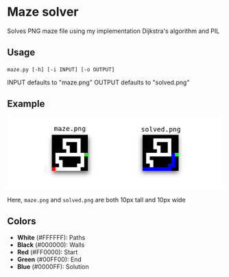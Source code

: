 # Maze solver
Solves PNG maze file using my implementation Dijkstra's algorithm and PIL

## Usage
`maze.py [-h] [-i INPUT] [-o OUTPUT]`

INPUT defaults to "maze.png"
OUTPUT defaults to "solved.png"

## Example
![alt Example](example.png)

Here, `maze.png` and `solved.png` are both 10px tall and 10px wide

## Colors
- **White** (#FFFFFF): Paths
- **Black** (#000000): Walls
- **Red** (#FF0000): Start
- **Green** (#00FF00): End
- **Blue** (#0000FF): Solution

